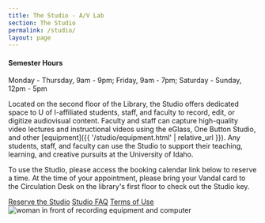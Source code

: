 ```yaml
---
title: The Studio - A/V Lab
section: The Studio
permalink: /studio/
layout: page
---
```

<div class="alert alert-info text-center" role="alert">
<h4 class="alert-heading"><span class="fas fa-clock"></span> Semester Hours</h4>
<p class="h5">Monday - Thursday, 9am - 9pm; Friday, 9am - 7pm; Saturday - Sunday, 12pm - 5pm</p>
</div>

Located on the second floor of the Library, the Studio offers dedicated space to U of I-affiliated students, staff, and faculty to record, edit, or digitize audiovisual content.
Faculty and staff can capture high-quality video lectures and instructional videos using the eGlass, One Button Studio, and other [equipment]({{ '/studio/equipment.html' | relative_url }}). 
Any students, staff, and faculty can use the Studio to support their teaching, learning, and creative pursuits at the University of Idaho. 

To use the Studio, please access the booking calendar link below to reserve a time. 
At the time of your appointment, please bring your Vandal card to the Circulation Desk on the library's first floor to check out the Studio key. 

<div class="text-center my-4">
<a class="btn btn-outline-pride-gold m-2" href="https://libcal.uidaho.edu/booking/AV" target="_blank" rel="noopener">Reserve the Studio</a>
<a class="btn btn-outline-pride-gold m-2" href="{{ '/studio/faq.html' | relative_url }}">Studio FAQ</a>
<a class="btn btn-outline-pride-gold m-2" href="{{ '/studio/termsofuse.html' | relative_url }}">Terms of Use</a>
</div>
<div class="text-center mb-3">
<img class="img-fluid" src="{{ '/rooms/studio.jpg' | prepend: site.lib-media }}" alt="woman in front of recording equipment and computer">
</div>
